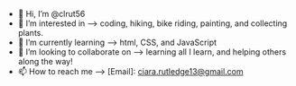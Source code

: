 - 👋 Hi, I’m @clrut56
- 👀 I’m interested in --> coding, hiking, bike riding, painting, and collecting plants.
- 🌱 I’m currently learning --> html, CSS, and JavaScript
- 💞️ I’m looking to collaborate on --> learning all I learn, and helping others along the way!
- 📫 How to reach me --> [Email]: ciara.rutledge13@gmail.com 

<!---
clrut56/clrut56 is a ✨ special ✨ repository because its `README.md` (this file) appears on your GitHub profile.
You can click the Preview link to take a look at your changes.
--->
